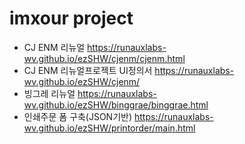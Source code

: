 # imxour project
- CJ ENM 리뉴얼 https://runauxlabs-wv.github.io/ezSHW/cjenm/cjenm.html
- CJ ENM 리뉴얼프로젝트 UI정의서 https://runauxlabs-wv.github.io/ezSHW/cjenm/
- 빙그레 리뉴얼 https://runauxlabs-wv.github.io/ezSHW/binggrae/binggrae.html
- 인쇄주문 폼 구축(JSON기반) https://runauxlabs-wv.github.io/ezSHW/printorder/main.html